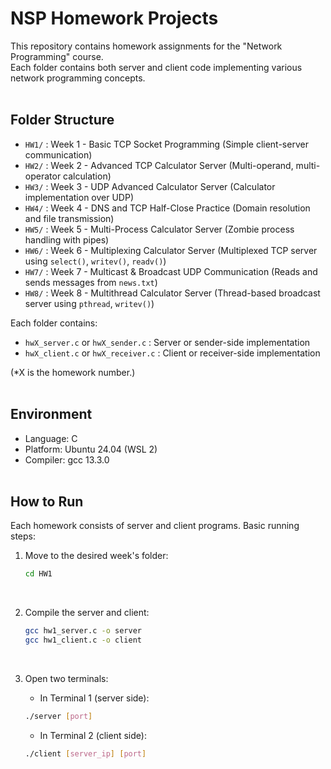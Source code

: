 # NSP Homework Projects

This repository contains homework assignments for the "Network Programming" course.  
Each folder contains both server and client code implementing various network programming concepts.
<br><br>


## Folder Structure

- `HW1/` : Week 1 - Basic TCP Socket Programming (Simple client-server communication)
- `HW2/` : Week 2 - Advanced TCP Calculator Server (Multi-operand, multi-operator calculation)
- `HW3/` : Week 3 - UDP Advanced Calculator Server (Calculator implementation over UDP)
- `HW4/` : Week 4 - DNS and TCP Half-Close Practice (Domain resolution and file transmission)
- `HW5/` : Week 5 - Multi-Process Calculator Server (Zombie process handling with pipes)
- `HW6/` : Week 6 - Multiplexing Calculator Server (Multiplexed TCP server using `select()`, `writev()`, `readv()`)
- `HW7/` : Week 7 - Multicast & Broadcast UDP Communication (Reads and sends messages from `news.txt`)
- `HW8/` : Week 8 - Multithread Calculator Server (Thread-based broadcast server using `pthread`, `writev()`)

Each folder contains:
- `hwX_server.c` or `hwX_sender.c` : Server or sender-side implementation  
- `hwX_client.c` or `hwX_receiver.c` : Client or receiver-side implementation 

(*X is the homework number.)
<br><br>

## Environment

- Language: C
- Platform: Ubuntu 24.04 (WSL 2)
- Compiler: gcc 13.3.0
<br><br>

## How to Run

Each homework consists of server and client programs.
Basic running steps:

1. Move to the desired week's folder:
   ```bash
   cd HW1
   ```
   <br>

2. Compile the server and client:
   ```bash
   gcc hw1_server.c -o server
   gcc hw1_client.c -o client
   ```
   <br>

3. Open two terminals:
   - In Terminal 1 (server side):
   ```bash
   ./server [port] 
   ```
   - In Terminal 2 (client side):
   ```bash
   ./client [server_ip] [port]
   ```

